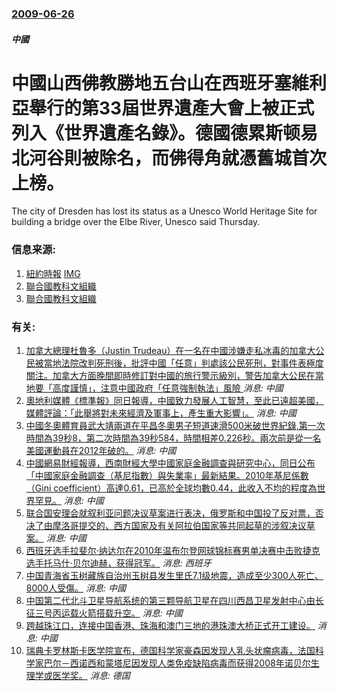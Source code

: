### [2009-06-26](/news/2009/06/26/index.md)

##### 中國
#  中國山西佛教勝地五台山在西班牙塞維利亞舉行的第33屆世界遺產大會上被正式列入《世界遺產名錄》。德國德累斯顿易北河谷則被除名，而佛得角就憑舊城首次上榜。

The city of Dresden has lost its status as a Unesco World Heritage Site for building a bridge over the Elbe River, Unesco said Thursday.


### 信息来源:

1. [紐約時報](http://www.nytimes.com/2009/06/26/world/europe/26briefs-Germany.html?ref=global-home) [IMG](https://static01.nyt.com/images/icons/t_logo_291_black.png)
2. [聯合國教科文組織](http://whc.unesco.org/en/news/523)
3. [聯合國教科文組織](http://whc.unesco.org/en/news/527)

### 有关:

1. [加拿大總理杜魯多（Justin Trudeau）在一名在中國涉嫌走私冰毒的加拿大公民被當地法院改判死刑後，批評中國「任意」判處該公民死刑，對事件表極度關注。加拿大方面晚間即時修訂對中國的旅行警示級別，警告加拿大公民在當地要「高度謹慎」，注意中國政府「任意強制執法」風險 ](/zh/news/2019/01/14/加拿大總理杜魯多-Justin-Trudeau-在一名在中國涉嫌走私冰毒的加拿大公民被當地法院改判死刑後-批評中國-任意.md) _消息: 中國_
2. [奧地利媒體《標準報》同日報導，中國致力發展人工智慧，至此已遠超美國，媒體評論：「此舉將對未來經濟及軍事上，產生重大影響」。](/zh/news/2018/08/22/奧地利媒體-標準報-同日報導-中國致力發展人工智慧-至此已遠超美國-媒體評論-此舉將對未來經濟及軍事上-產生重大影響.md) _消息: 中國_
3. [ 中國冬奧體育員武大靖兩道在平昌冬奧男子短道速滑500米破世界紀錄,第一次時間為39秒8，第二次時間為39秒584，時間相差0.226秒。兩次前是從一名美國運動員在2012年破的。](/zh/news/2018/02/22/中國冬奧體育員武大靖兩道在平昌冬奧男子短道速滑500米破世界紀錄第一次時間為39秒8-第二次時間為39秒584-時間.md) _消息: 中國_
4. [中國網易財經報導，西南財經大學中國家庭金融調查與研究中心，同日公布「中國家庭金融調查（基尼指數）與失業率」最新結果。2010年基尼係數（Gini coefficient）高達0.61，已高於全球均數0.44，此收入不均的程度為世界罕見。](/zh/news/2012/12/9/中國網易財經報導-西南財經大學中國家庭金融調查與研究中心-同日公布-中國家庭金融調查-基尼指數-與失業率-最新結果-20.md) _消息: 中國_
5. [ 联合国安理会就叙利亚问题决议草案进行表决，俄罗斯和中国投了反对票，否决了由摩洛哥提交的、西方国家及有关阿拉伯国家等共同起草的涉叙决议草案。](/zh/news/2012/02/4/联合国安理会就叙利亚问题决议草案进行表决-俄罗斯和中国投了反对票-否决了由摩洛哥提交的-西方国家及有关阿拉伯国家等共同.md) _消息: 中國_
6. [ 西班牙选手拉斐尔·纳达尔在2010年温布尔登网球锦标赛男单决赛中击败捷克选手托马什·贝尔迪赫，获得冠军。](/zh/news/2010/07/4/西班牙选手拉斐尔-纳达尔在2010年温布尔登网球锦标赛男单决赛中击败捷克选手托马什-贝尔迪赫-获得冠军.md) _消息: 西班牙_
7. [ 中国青海省玉树藏族自治州玉树县发生里氏7.1级地震，造成至少300人死亡、8000人受傷。](/zh/news/2010/04/14/中国青海省玉树藏族自治州玉树县发生里氏71级地震-造成至少300人死亡-8000人受傷.md) _消息: 中國_
8. [ 中国第二代北斗卫星导航系统的第三颗导航卫星在四川西昌卫星发射中心由长征三号丙运载火箭搭载升空。](/zh/news/2010/01/17/中国第二代北斗卫星导航系统的第三颗导航卫星在四川西昌卫星发射中心由长征三号丙运载火箭搭载升空.md) _消息: 中國_
9. [跨越珠江口，连接中国香港、珠海和澳门三地的港珠澳大桥正式开工建设。](/zh/news/2009/12/15/跨越珠江口-连接中国香港-珠海和澳门三地的港珠澳大桥正式开工建设.md) _消息: 中國_
10. [瑞典卡罗林斯卡医学院宣布，德国科学家豪森因发现人乳头状瘤病毒，法国科学家巴尔－西诺西和蒙塔尼因发现人类免疫缺陷病毒而获得2008年诺贝尔生理学或医学奖。](/zh/news/2008/10/6/瑞典卡罗林斯卡医学院宣布-德国科学家豪森因发现人乳头状瘤病毒-法国科学家巴尔-西诺西和蒙塔尼因发现人类免疫缺陷病毒而获得.md) _消息: 德国_
